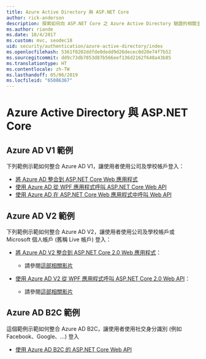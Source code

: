 ```yaml
---
title: Azure Active Directory 與 ASP.NET Core
author: rick-anderson
description: 探索如何向 ASP.NET Core 之 Azure Active Directory 驗證的相關主題。
ms.author: riande
ms.date: 10/4/2017
ms.custom: mvc, seodec18
uid: security/authentication/azure-active-directory/index
ms.openlocfilehash: 5361f0202ddfde0dedd9d26decec0d20e74f7b52
ms.sourcegitcommit: dd9c73db7853d87b566eef136d2162f648a43b85
ms.translationtype: HT
ms.contentlocale: zh-TW
ms.lasthandoff: 05/06/2019
ms.locfileid: "65086367"
---
```

# <a name="azure-active-directory-with-aspnet-core"></a>Azure Active Directory 與 ASP.NET Core

## <a name="azure-ad-v1-samples"></a>Azure AD V1 範例

下列範例示範如何整合 Azure AD V1，讓使用者使用公司及學校帳戶登入：
* [將 Azure AD 整合到 ASP.NET Core Web 應用程式](https://azure.microsoft.com/documentation/samples/active-directory-dotnet-webapp-openidconnect-aspnetcore/)
* [使用 Azure AD 從 WPF 應用程式呼叫 ASP.NET Core Web API](https://azure.microsoft.com/documentation/samples/active-directory-dotnet-native-aspnetcore/)
* [使用 Azure AD 在 ASP.NET Core Web 應用程式中呼叫 Web API](https://azure.microsoft.com/documentation/samples/active-directory-dotnet-webapp-webapi-openidconnect-aspnetcore/)

## <a name="azure-ad-v2-samples"></a>Azure AD V2 範例

下列範例示範如何整合 Azure AD V2，讓使用者使用公司及學校帳戶或 Microsoft 個人帳戶 (舊稱 Live 帳戶) 登入：
* [將 Azure AD V2 整合到 ASP.NET Core 2.0 Web 應用程式](https://github.com/Azure-Samples/active-directory-aspnetcore-webapp-openidconnect-v2)： 
  * 請參閱[這部相關影片](https://channel9.msdn.com/Events/Build/2018/THR5001) 

* [使用 Azure AD V2 從 WPF 應用程式呼叫 ASP.NET Core 2.0 Web API](https://github.com/azure-samples/active-directory-dotnet-native-aspnetcore-v2)： 
  * 請參閱[這部相關影片](https://channel9.msdn.com/Events/Build/2018/THR5000)

## <a name="azure-ad-b2c-sample"></a>Azure AD B2C 範例

這個範例示範如何整合 Azure AD B2C，讓使用者使用社交身分識別 (例如 Facebook、Google、...) 登入
* [使用 Azure AD B2C 的 ASP.NET Core Web API](https://azure.microsoft.com/resources/samples/active-directory-b2c-dotnetcore-webapi/)
